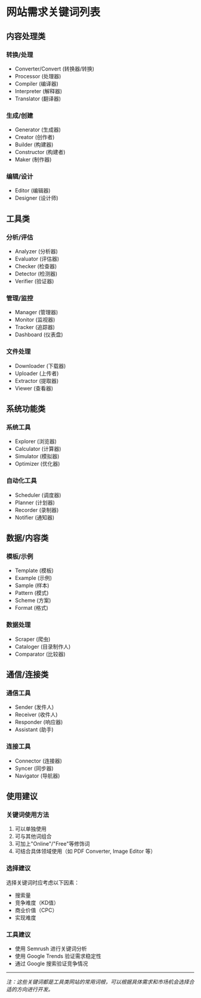 # 网站需求关键词列表

## 内容处理类

### 转换/处理
- Converter/Convert (转换器/转换)
- Processor (处理器)
- Compiler (编译器)
- Interpreter (解释器)
- Translator (翻译器)

### 生成/创建
- Generator (生成器)
- Creator (创作者)
- Builder (构建器)
- Constructor (构建者)
- Maker (制作器)

### 编辑/设计
- Editor (编辑器)
- Designer (设计师)

## 工具类

### 分析/评估
- Analyzer (分析器)
- Evaluator (评估器)
- Checker (检查器)
- Detector (检测器)
- Verifier (验证器)

### 管理/监控
- Manager (管理器)
- Monitor (监视器)
- Tracker (追踪器)
- Dashboard (仪表盘)

### 文件处理
- Downloader (下载器)
- Uploader (上传者)
- Extractor (提取器)
- Viewer (查看器)

## 系统功能类

### 系统工具
- Explorer (浏览器)
- Calculator (计算器)
- Simulator (模拟器)
- Optimizer (优化器)

### 自动化工具
- Scheduler (调度器)
- Planner (计划器)
- Recorder (录制器)
- Notifier (通知器)

## 数据/内容类

### 模板/示例
- Template (模板)
- Example (示例)
- Sample (样本)
- Pattern (模式)
- Scheme (方案)
- Format (格式)

### 数据处理
- Scraper (爬虫)
- Cataloger (目录制作人)
- Comparator (比较器)

## 通信/连接类

### 通信工具
- Sender (发件人)
- Receiver (收件人)
- Responder (响应器)
- Assistant (助手)

### 连接工具
- Connector (连接器)
- Syncer (同步器)
- Navigator (导航器)

## 使用建议

### 关键词使用方法
1. 可以单独使用
2. 可与其他词组合
3. 可加上"Online"/"Free"等修饰词
4. 可结合具体领域使用（如 PDF Converter, Image Editor 等）

### 选择建议
选择关键词时应考虑以下因素：
- 搜索量
- 竞争难度（KD值）
- 商业价值（CPC）
- 实现难度

### 工具建议
- 使用 Semrush 进行关键词分析
- 使用 Google Trends 验证需求稳定性
- 通过 Google 搜索验证竞争情况

---
*注：这些关键词都是工具类网站的常用词根，可以根据具体需求和市场机会选择合适的方向进行开发。*
